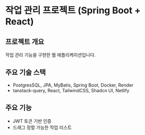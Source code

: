 # 작업 관리 프로젝트 (Spring Boot + React)

## 프로젝트 개요

작업 관리 기능을 구현한 웹 애플리케이션입니다.

## 주요 기술 스택

- PostgresSQL, JPA, MyBatis, Spring Boot, Docker, Render
- tanstack-query, React, TailwindCSS, Shadcn UI, Netlify

## 주요 기능

- JWT 토큰 기반 인증
- 드래그 정렬 가능한 작업 리스트
